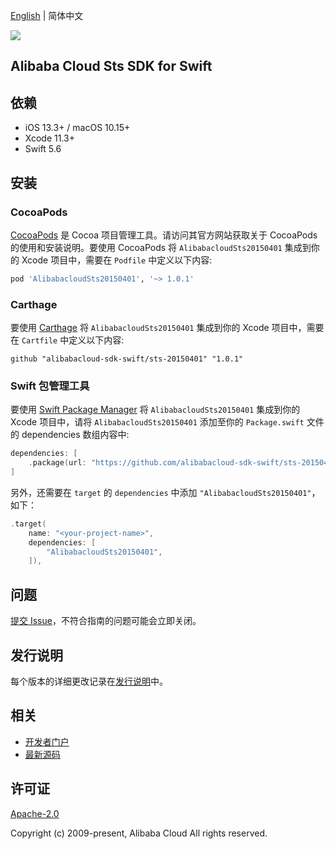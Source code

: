 [English](README.md) | 简体中文

![](https://aliyunsdk-pages.alicdn.com/icons/AlibabaCloud.svg)

## Alibaba Cloud Sts SDK for Swift

## 依赖

- iOS 13.3+ / macOS 10.15+
- Xcode 11.3+
- Swift 5.6

## 安装

### CocoaPods

[CocoaPods](https://cocoapods.org) 是 Cocoa 项目管理工具。请访问其官方网站获取关于 CocoaPods 的使用和安装说明。要使用 CocoaPods 将 `AlibabacloudSts20150401` 集成到你的 Xcode 项目中，需要在 `Podfile` 中定义以下内容:

```ruby
pod 'AlibabacloudSts20150401', '~> 1.0.1'
```

### Carthage

要使用 [Carthage](https://github.com/Carthage/Carthage) 将 `AlibabacloudSts20150401` 集成到你的 Xcode 项目中，需要在 `Cartfile` 中定义以下内容:

```ogdl
github "alibabacloud-sdk-swift/sts-20150401" "1.0.1"
```

### Swift 包管理工具

要使用 [Swift Package Manager](https://swift.org/package-manager/) 将 `AlibabacloudSts20150401` 集成到你的 Xcode 项目中，请将 `AlibabacloudSts20150401` 添加至你的 `Package.swift` 文件的 dependencies 数组内容中:

```swift
dependencies: [
    .package(url: "https://github.com/alibabacloud-sdk-swift/sts-20150401.git", from: "1.0.1")
]
```

另外，还需要在 `target` 的 `dependencies` 中添加 `"AlibabacloudSts20150401"`，如下：

```swift
.target(
    name: "<your-project-name>",
    dependencies: [
        "AlibabacloudSts20150401",
    ]),
```

## 问题

[提交 Issue](https://github.com/alibabacloud-sdk-swift/sts-20150401/issues/new)，不符合指南的问题可能会立即关闭。

## 发行说明

每个版本的详细更改记录在[发行说明](./ChangeLog.txt)中。

## 相关

* [开发者门户](https://next.api.aliyun.com/home)
* [最新源码](https://github.com/alibabacloud-sdk-swift/sts-20150401)

## 许可证

[Apache-2.0](http://www.apache.org/licenses/LICENSE-2.0)

Copyright (c) 2009-present, Alibaba Cloud All rights reserved.
